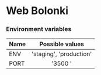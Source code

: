 # Web Bolonki

### Environment variables

| Name          | Possible values         |
| ------------- |:-------------:          |
| ENV           | 'staging', 'production' |
| PORT          | '3500  '                |